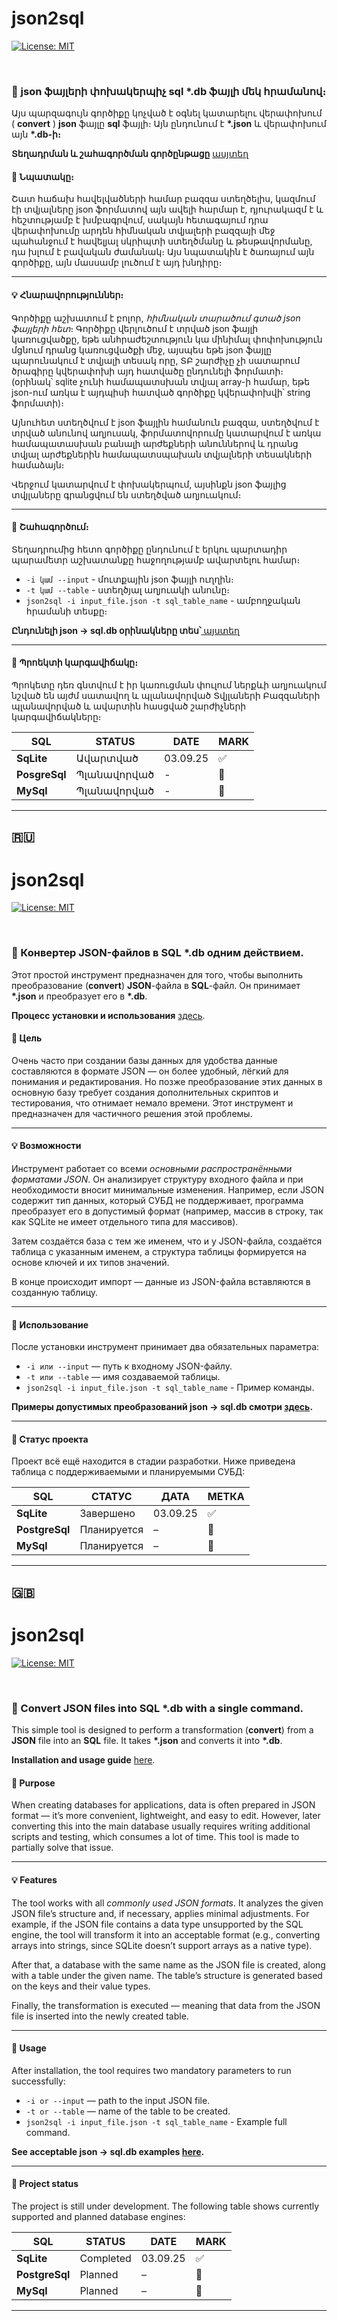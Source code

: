 # json2sql

[![License: MIT](https://img.shields.io/badge/License-MIT-yellow.svg)](https://opensource.org/licenses/MIT)

<br>

### :toolbox: json ֆայլերի փոխակերպիչ sql *.db ֆայլի մեկ հրամանով։

Այս պարզագույն գործիքը կոչված է օգնել կատարելու վերափոխում ( **convert** ) **json** ֆայլը **sql** ֆայլի։ Այն ընդունում է **\*.json** և վերափոխում այն **\*.db-ի։**

**Տեղադրման և շահագործման գործընթացը** [ասյտեղ](docs/INSTALL_AM.md)

#### :pushpin: Նպատակը։

Շատ հաճախ հավելվածների համար բազզա ստեղծելիս, կազմում էի տվյալները json ֆորմատով այն ավելի հարմար է, դյուրակազմ է և հեշտությամբ է խմբագրվում, սակայն հետագայում դրա վերափոխումը արդեն հիմնական տվյալերի բազզայի մեջ պահանջում է հավելյալ սկրիպտի ստեղծմանը և թեսթավորմանը, դա խլում է բավական ժամանակ։ Այս նպատակին է ծառայում այն գործիքը, այն մասսամբ լուծում է այդ խնդիրը։

---

#### :bulb: Հնարավորություններ։

Գործիքը աշխատում է բոլոր, *հիմնական տարածում գտած json ֆայլերի հետ*։ Գործիքը վերլուծում է տրված json ֆայլի կառուցվածքը, եթե անհրաժեշտություն կա մինիմալ փոփոխություն մցնում դրանց կառուցվածքի մեջ, այսպես եթե json ֆայլը պարունակում է տվյալի տեսակ որը, ՏԲ շարժիչը չի սատարում ծրագիրը կվերափոխի այդ հատվածը ընդունելի ֆորմատի։ (օրինակ՝ sqlite չունի համապատսխան տվյալ array-ի համար, եթե json-ում առկա է այդպիսի հատված գործիքը կվերափոխվի՝ string ֆորմատի)։

Այնուհետ ստեղծվում է json ֆայլին համանուն բազզա, ստեղծվում է տրված անունով աղյուսակ, ֆորմատովորումը կատարվում է առկա համապատասխան բանալի արժեքների անուններով և դրանց տվյալ արժեքներին համապատսպախան տվյալների տեսակների համաձայն։

Վերջում կատարվում է փոխակերպում, այսինքն json ֆայլից տվյլաները գրանցվում են ստեղծված աղյուակում։

---

#### :paperclip: Շահագործում։

Տեղադրումից հետո գործիքը ընդունում է երկու պարտադիր պարամետր աշխատանքը հաջողությամբ ավարտելու համար։

* `-i կամ --input` - մուտքային json ֆայլի ուղղին։
* `-t կամ --table` - ստեղծյալ աղյուակի անունը։
* `json2sql -i input_file.json -t sql_table_name` - ամբողջական հրամանի տեսքը։

**Ընդունելի  json -> sql.db օրինակները տես՝**[ այստեղ](docs/REFERANCES.md)

---

#### :triangular_flag_on_post: Պրոեկտի կարգավիճակը։

Պրոկետը դեռ գնտվում է իր կառուցման փուլում ներքևի աղյուակում նշված են այժմ սատավող և պլանավորված Տվյլաների Բազզաների պլանավորված և ավարտին հասցված շարժիչների կարգավիճակները։

SQL | STATUS | DATE | MARK |
---- | ---- | ---- | ---- |
**SqLite** | Ավարտված | 03.09.25 |  :white_check_mark: |
**PosgreSql** | Պլանավորված | - | :large_blue_diamond: |
**MySql** | Պլանավորված | - | :large_blue_diamond: |

---

## 🇷🇺

# json2sql

[![License: MIT](https://img.shields.io/badge/License-MIT-yellow.svg)](https://opensource.org/licenses/MIT)

<br>  

### :toolbox: Конвертер JSON-файлов в SQL \*.db одним действием.

Этот простой инструмент предназначен для того, чтобы выполнить преобразование (**convert**) **JSON**-файла в **SQL**-файл. Он принимает **\*.json** и преобразует его в **\*.db**.

**Процесс установки и использования** [здесь](docs/INSTALL_RU.md).

#### :pushpin: Цель

Очень часто при создании базы данных для удобства данные составляются в формате JSON — он более удобный, лёгкий для понимания и редактирования. Но позже преобразование этих данных в основную базу требует создания дополнительных скриптов и тестирования, что отнимает немало времени. Этот инструмент и предназначен для частичного решения этой проблемы.

---

#### :bulb: Возможности

Инструмент работает со всеми *основными распространёнными форматами JSON*. Он анализирует структуру входного файла и при необходимости вносит минимальные изменения. Например, если JSON содержит тип данных, который СУБД не поддерживает, программа преобразует его в допустимый формат (например, массив в строку, так как SQLite не имеет отдельного типа для массивов).

Затем создаётся база с тем же именем, что и у JSON-файла, создаётся таблица с указанным именем, а структура таблицы формируется на основе ключей и их типов значений.

В конце происходит импорт — данные из JSON-файла вставляются в созданную таблицу.

---

#### :paperclip: Использование

После установки инструмент принимает два обязательных параметра:

* `-i или --input` — путь к входному JSON-файлу.
* `-t или --table` — имя создаваемой таблицы.
* `json2sql -i input_file.json -t sql_table_name` - Пример команды.

**Примеры допустимых преобразований json → sql.db смотри [здесь](docs/REFERANCES.md).**

---

#### :triangular_flag_on_post: Статус проекта

Проект всё ещё находится в стадии разработки. Ниже приведена таблица с поддерживаемыми и планируемыми СУБД:

 SQL | СТАТУС | ДАТА | МЕТКА |
 ---- | ---- | -------- | ---- |
 **SqLite**     | Завершено   | 03.09.25 | :white_check_mark:   |
 **PostgreSql** | Планируется | –        | :large_blue_diamond: |
 **MySql**      | Планируется | –        | :large_blue_diamond: |

---

## 🇬🇧

# json2sql

[![License: MIT](https://img.shields.io/badge/License-MIT-yellow.svg)](https://opensource.org/licenses/MIT)

<br>  

### :toolbox: Convert JSON files into SQL \*.db with a single command.

This simple tool is designed to perform a transformation (**convert**) from a **JSON** file into an **SQL** file. It takes **\*.json** and converts it into **\*.db**.

**Installation and usage guide** [here](docs/INSTALL_EN.md).

#### :pushpin: Purpose

When creating databases for applications, data is often prepared in JSON format — it’s more convenient, lightweight, and easy to edit. However, later converting this into the main database usually requires writing additional scripts and testing, which consumes a lot of time. This tool is made to partially solve that issue.

---

#### :bulb: Features

The tool works with all *commonly used JSON formats*. It analyzes the given JSON file’s structure and, if necessary, applies minimal adjustments. For example, if the JSON file contains a data type unsupported by the SQL engine, the tool will transform it into an acceptable format (e.g., converting arrays into strings, since SQLite doesn’t support arrays as a native type).

After that, a database with the same name as the JSON file is created, along with a table under the given name. The table’s structure is generated based on the keys and their value types.

Finally, the transformation is executed — meaning that data from the JSON file is inserted into the newly created table.

---

#### :paperclip: Usage

After installation, the tool requires two mandatory parameters to run successfully:

* `-i or --input` — path to the input JSON file.
* `-t or --table` — name of the table to be created.
*  `json2sql -i input_file.json -t sql_table_name` - Example full command.

**See acceptable json → sql.db examples [here](docs/REFERANCES.md).**

---

#### :triangular_flag_on_post: Project status

The project is still under development. The following table shows currently supported and planned database engines:

 SQL | STATUS | DATE | MARK |
 -------------- | ---- | ---- | ---- |
 **SqLite**     | Completed | 03.09.25 | :white_check_mark:   |
 **PostgreSql** | Planned   | –        | :large_blue_diamond: |
 **MySql**      | Planned   | –        | :large_blue_diamond: |

---

